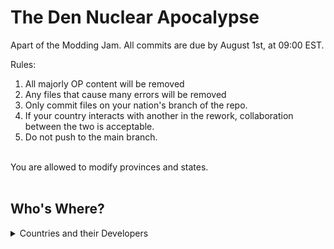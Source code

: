 # The Den Nuclear Apocalypse

Apart of the Modding Jam. All commits are due by August 1st, at 09:00 EST.

Rules: <br>
<ol>
  <li>All majorly OP content will be removed</li>
  <li>Any files that cause many errors will be removed</li>
  <li>Only commit files on your nation's branch of the repo.</li>
  <li>If your country interacts with another in the rework, collaboration between the two is acceptable.</li>
  <li>Do not push to the main branch.</li>
</ol>
<br>
You are allowed to modify provinces and states.<br><br>

## Who's Where?
<details>
<summary>Countries and their Developers</summary>
<br>

| Country | Github Name | Discord Name |
| --- | :---: | :---: |
| <span style="color: lightblue">France</span> | X | X |
| <span style="color: tan">Hungary</span> | X | X |
| <span style="color: lime">Italy</span> | X | X |
| <span style="color: purple">Yugoslavia</span> | X | X |

</details>
